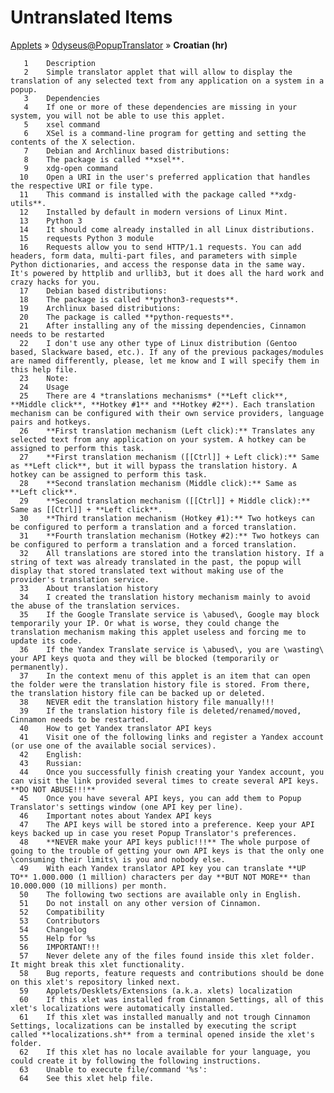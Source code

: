 # Untranslated Items
[Applets](../../../README.md) &#187; [0dyseus@PopupTranslator](../README.md) &#187; **Croatian (hr)**

       1	Description
       2	Simple translator applet that will allow to display the translation of any selected text from any application on a system in a popup.
       3	Dependencies
       4	If one or more of these dependencies are missing in your system, you will not be able to use this applet.
       5	xsel command
       6	XSel is a command-line program for getting and setting the contents of the X selection.
       7	Debian and Archlinux based distributions:
       8	The package is called **xsel**.
       9	xdg-open command
      10	Open a URI in the user's preferred application that handles the respective URI or file type.
      11	This command is installed with the package called **xdg-utils**.
      12	Installed by default in modern versions of Linux Mint.
      13	Python 3
      14	It should come already installed in all Linux distributions.
      15	requests Python 3 module
      16	Requests allow you to send HTTP/1.1 requests. You can add headers, form data, multi-part files, and parameters with simple Python dictionaries, and access the response data in the same way. It's powered by httplib and urllib3, but it does all the hard work and crazy hacks for you.
      17	Debian based distributions:
      18	The package is called **python3-requests**.
      19	Archlinux based distributions:
      20	The package is called **python-requests**.
      21	After installing any of the missing dependencies, Cinnamon needs to be restarted
      22	I don't use any other type of Linux distribution (Gentoo based, Slackware based, etc.). If any of the previous packages/modules are named differently, please, let me know and I will specify them in this help file.
      23	Note:
      24	Usage
      25	There are 4 *translations mechanisms* (**Left click**, **Middle click**, **Hotkey #1** and **Hotkey #2**). Each translation mechanism can be configured with their own service providers, language pairs and hotkeys.
      26	**First translation mechanism (Left click):** Translates any selected text from any application on your system. A hotkey can be assigned to perform this task.
      27	**First translation mechanism ([[Ctrl]] + Left click):** Same as **Left click**, but it will bypass the translation history. A hotkey can be assigned to perform this task.
      28	**Second translation mechanism (Middle click):** Same as **Left click**.
      29	**Second translation mechanism ([[Ctrl]] + Middle click):** Same as [[Ctrl]] + **Left click**.
      30	**Third translation mechanism (Hotkey #1):** Two hotkeys can be configured to perform a translation and a forced translation.
      31	**Fourth translation mechanism (Hotkey #2):** Two hotkeys can be configured to perform a translation and a forced translation.
      32	All translations are stored into the translation history. If a string of text was already translated in the past, the popup will display that stored translated text without making use of the provider's translation service.
      33	About translation history
      34	I created the translation history mechanism mainly to avoid the abuse of the translation services.
      35	If the Google Translate service is \abused\, Google may block temporarily your IP. Or what is worse, they could change the translation mechanism making this applet useless and forcing me to update its code.
      36	If the Yandex Translate service is \abused\, you are \wasting\ your API keys quota and they will be blocked (temporarily or permanently).
      37	In the context menu of this applet is an item that can open the folder were the translation history file is stored. From there, the translation history file can be backed up or deleted.
      38	NEVER edit the translation history file manually!!!
      39	If the translation history file is deleted/renamed/moved, Cinnamon needs to be restarted.
      40	How to get Yandex translator API keys
      41	Visit one of the following links and register a Yandex account (or use one of the available social services).
      42	English:
      43	Russian:
      44	Once you successfully finish creating your Yandex account, you can visit the link provided several times to create several API keys. **DO NOT ABUSE!!!**
      45	Once you have several API keys, you can add them to Popup Translator's settings window (one API key per line).
      46	Important notes about Yandex API keys
      47	The API keys will be stored into a preference. Keep your API keys backed up in case you reset Popup Translator's preferences.
      48	**NEVER make your API keys public!!!** The whole purpose of going to the trouble of getting your own API keys is that the only one \consuming their limits\ is you and nobody else.
      49	With each Yandex translator API key you can translate **UP TO** 1.000.000 (1 million) characters per day **BUT NOT MORE** than 10.000.000 (10 millions) per month.
      50	The following two sections are available only in English.
      51	Do not install on any other version of Cinnamon.
      52	Compatibility
      53	Contributors
      54	Changelog
      55	Help for %s
      56	IMPORTANT!!!
      57	Never delete any of the files found inside this xlet folder. It might break this xlet functionality.
      58	Bug reports, feature requests and contributions should be done on this xlet's repository linked next.
      59	Applets/Desklets/Extensions (a.k.a. xlets) localization
      60	If this xlet was installed from Cinnamon Settings, all of this xlet's localizations were automatically installed.
      61	If this xlet was installed manually and not trough Cinnamon Settings, localizations can be installed by executing the script called **localizations.sh** from a terminal opened inside the xlet's folder.
      62	If this xlet has no locale available for your language, you could create it by following the following instructions.
      63	Unable to execute file/command '%s':
      64	See this xlet help file.
